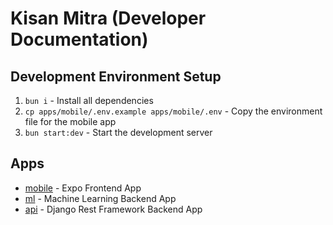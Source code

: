 # Kisan Mitra (Developer Documentation)


## Development Environment Setup

1. `bun i` - Install all dependencies
2. `cp apps/mobile/.env.example apps/mobile/.env` - Copy the environment file for the mobile app
3. `bun start:dev` - Start the development server

## Apps
- [mobile](../apps/mobile/) - Expo Frontend App
- [ml](../apps/ml) - Machine Learning Backend App
- [api](../apps/api) - Django Rest Framework Backend App